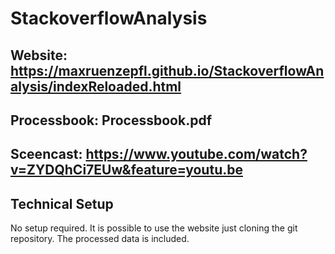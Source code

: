 # StackoverflowAnalysis

## Website: https://maxruenzepfl.github.io/StackoverflowAnalysis/indexReloaded.html

## Processbook: Processbook.pdf

## Sceencast: https://www.youtube.com/watch?v=ZYDQhCi7EUw&feature=youtu.be

## Technical Setup

No setup required.
It is possible to use the website just cloning the git repository. The processed data is included.
